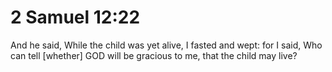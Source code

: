 # 2 Samuel 12:22

And he said, While the child was yet alive, I fasted and wept: for I said, Who can tell [whether] GOD will be gracious to me, that the child may live?